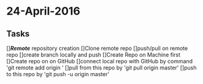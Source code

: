 # 24-April-2016
## Tasks
[]***Remote*** repository creation 
[]Clone remote repo
[]push/pull on remote repo
[]create branch locally and push
[]Create Repo on Machine first 
[]Create repo on on GitHub
[]connect local repo with GitHub by command 'git remote add origin <repo url>'
[]pull from this repo by 'git pull origin master'
[]push to this repo by 'git push -u origin master'


